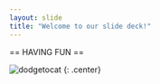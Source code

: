 ```yaml
---
layout: slide
title: "Welcome to our slide deck!"
---
```


 == HAVING FUN ==

![dodgetocat](https://octodex.github.com/images/dodgetocat_v2.png)
{: .center}
